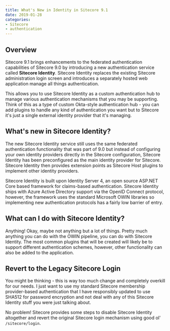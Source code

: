 ```yaml
---
title: What's New in Identity in Sitecore 9.1
date: 2019-01-28
categories: 
- Sitecore
- authentication
---
```


## Overview

Sitecore 9.1 brings enhancements to the federated authentication capabilities of Sitecore 9.0 by introducing a new authentication service called **Sitecore Identity**. Sitecore Identity replaces the existing Sitecore administration login screen and introduces a separately hosted web application manage all things authentication.

This allows you to use Sitecore Identity as a custom authentication hub to manage various authentication mechanisms that you may be supporting. Think of this as a type of custom Okta-style authentication hub - you can add plugins to handle any kind of authentication you want but to Sitecore it's just a single external identity provider that it's managing.

## What's new in Sitecore Identity?

The new Sitecore Identity service still uses the same federated authentication functionality that was part of 9.0 but instead of configuring your own identity providers directly in the Sitecore configuration, Sitecore Identity has been preconfigured as the main identity provider for Sitecore. Sitecore Identity then provides extension points as Sitecore Host plugins to implement other identity providers.

Sitecore Identity is built upon Identity Server 4, an open source ASP.NET Core based framework for claims-based authentication. Sitecore Identity ships with Azure Active Directory support via the OpenID Connect protocol, however, the framework uses the standard Microsoft OWIN libraries so implementing new authentication protocols has a fairly low barrier of entry.

## What can I do with Sitecore Identity?

Anything! Okay, maybe not anything but a lot of things. Pretty much anything you can do with the OWIN pipeline, you can do with Sitecore Identity. The most common plugins that will be created will likely be to support different authentication schemes, however, other functionality can also be added to the application.

## Revert to the Legacy Sitecore Login

You might be thinking - this is way too much change and completely overkill for our needs. I just want to use my standard Sitecore membership provider-based authentication that I have responsibly updated to use SHA512 for password encryption and not deal with any of this Sitecore Identity stuff you were just talking about.

No problem! Sitecore provides some steps to disable Sitecore Identity altogether and revert the original Sitecore login mechanism using good ol' `/sitecore/login`.

